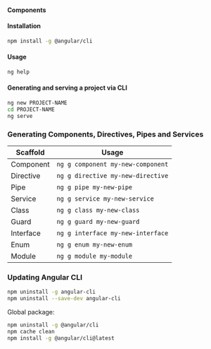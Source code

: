 #### Components



#### Installation
```bash
npm install -g @angular/cli
```

#### Usage
```bash
ng help
```

#### Generating and serving a project via CLI
```bash
ng new PROJECT-NAME
cd PROJECT-NAME
ng serve
```
### Generating Components, Directives, Pipes and Services
Scaffold  | Usage
---       | ---
Component | `ng g component my-new-component`
Directive | `ng g directive my-new-directive`
Pipe | `ng g pipe my-new-pipe`
Service | `ng g service my-new-service`
Class  | `ng g class my-new-class`
Guard  | `ng g guard my-new-guard`
Interface | `ng g interface my-new-interface`
Enum   | `ng g enum my-new-enum`
Module | `ng g module my-module`

### Updating Angular CLI

```bash
npm uninstall -g angular-cli
npm uninstall --save-dev angular-cli
```

Global package:
```bash
npm uninstall -g @angular/cli
npm cache clean
npm install -g @angular/cli@latest
```

